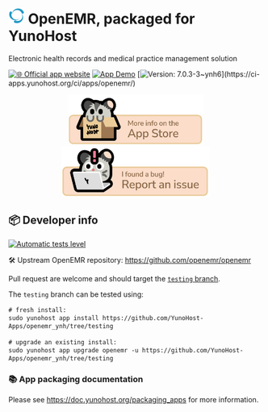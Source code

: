 <!--
N.B.: This README was automatically generated by <https://github.com/YunoHost/apps_tools/blob/main/readme_generator>
It shall NOT be edited by hand.
-->

<h1>
  <img src="https://raw.githubusercontent.com/YunoHost/apps/main/logos/openemr.png" width="32px" alt="Logo of OpenEMR">
  OpenEMR, packaged for YunoHost
</h1>

Electronic health records and medical practice management solution

[![🌐 Official app website](https://img.shields.io/badge/Official_app_website-darkgreen?style=for-the-badge)](https://www.open-emr.org)
[![App Demo](https://img.shields.io/badge/App_Demo-blue?style=for-the-badge)](https://www.open-emr.org/demo)
[![Version: 7.0.3-3~ynh6](https://img.shields.io/badge/Version-7.0.3--3~ynh6-rgba(0,150,0,1)?style=for-the-badge)](https://ci-apps.yunohost.org/ci/apps/openemr/)

<div align="center">
<a href="https://apps.yunohost.org/app/openemr"><img height="100px" src="https://github.com/YunoHost/yunohost-artwork/raw/refs/heads/main/badges/neopossum-badges/badge_more_info_on_the_appstore.svg"/></a>
<a href="https://github.com/YunoHost-Apps/openemr_ynh/issues"><img height="100px" src="https://github.com/YunoHost/yunohost-artwork/raw/refs/heads/main/badges/neopossum-badges/badge_report_an_issue.svg"/></a>
</div>

## 📦 Developer info

[![Automatic tests level](https://apps.yunohost.org/badge/cilevel/openemr)](https://ci-apps.yunohost.org/ci/apps/openemr/)

🛠️ Upstream OpenEMR repository: <https://github.com/openemr/openemr>

Pull request are welcome and should target the [`testing` branch](https://github.com/YunoHost-Apps/openemr_ynh/tree/testing).

The `testing` branch can be tested using:
```
# fresh install:
sudo yunohost app install https://github.com/YunoHost-Apps/openemr_ynh/tree/testing

# upgrade an existing install:
sudo yunohost app upgrade openemr -u https://github.com/YunoHost-Apps/openemr_ynh/tree/testing
```

### 📚 App packaging documentation

Please see <https://doc.yunohost.org/packaging_apps> for more information.